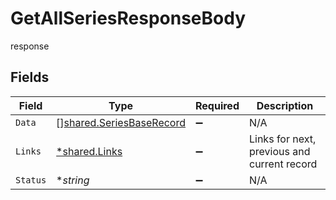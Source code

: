 # GetAllSeriesResponseBody

response


## Fields

| Field                                                                | Type                                                                 | Required                                                             | Description                                                          |
| -------------------------------------------------------------------- | -------------------------------------------------------------------- | -------------------------------------------------------------------- | -------------------------------------------------------------------- |
| `Data`                                                               | [][shared.SeriesBaseRecord](../../models/shared/seriesbaserecord.md) | :heavy_minus_sign:                                                   | N/A                                                                  |
| `Links`                                                              | [*shared.Links](../../models/shared/links.md)                        | :heavy_minus_sign:                                                   | Links for next, previous and current record                          |
| `Status`                                                             | **string*                                                            | :heavy_minus_sign:                                                   | N/A                                                                  |